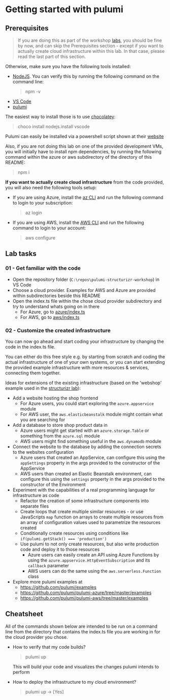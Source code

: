 # Getting started with pulumi

## Prerequisites

> If you are doing this as part of the workshop [labs](../../../README.md), you should be fine by now, and can skip the Prerequisites section - except if you want to actually create cloud infrastructure within this lab. In that case, please read the last part of this section.

Otherwise, make sure you have the following tools installed:

- [NodeJS](https://nodejs.org/en/). You can verify this by running the following command on the command line:
  > npm -v
- [VS Code](https://code.visualstudio.com/)
- [pulumi](https://www.pulumi.com/docs/get-started/install/)

The easiest way to install those is to use [chocolatey](https://chocolatey.org/install):
> choco install nodejs.install vscode

Pulumi can easily be installed via a powershell script shown at their [website](https://www.pulumi.com/docs/get-started/install/)

Also, if you are not doing this lab on one of the provided development VMs, you will initially have to install npm dependencies, by running the following command within the azure or aws subdirectory of the directory of this README:

> npm i

**If you want to actually create cloud infrastructure** from the code provided, you will also need the following tools setup:

- If you are using Azure, install the [az CLI](https://docs.microsoft.com/en-us/cli/azure/install-azure-cli) and run the following command to login to your subscription:
  > az login
- If you are using AWS, install the [AWS CLI](https://aws.amazon.com/de/cli/) and run the following command to login to your account:
  > aws configure

## Lab tasks

### 01 - Get familiar with the code

- Open the repository folder (`C:\repos\pulumi-structurizr-workshop`) in VS Code
- Choose a cloud provider. Examples for AWS and Azure are provided within subdirectories beside this README
- Open the index.ts file within the chose cloud provider subdirectory and try to understand whats going on in there
  - For Azure, go to [azure/index.ts](azure/index.ts)
  - For AWS, go to [aws/index.ts](aws/index.ts)

### 02 - Customize the created infrastructure

You can now go ahead and start coding your infrastructure by changing the code in the index.ts file.

You can either do this free style e.g. by starting from scratch and coding the actual infrastructure of one of your own systems, or you can start extending the provided example infrastructure with more resources & services, connecting them together. 

Ideas for extensions of the existing infrastructure (based on the 'webshop' example used in the [structurizr lab](../structurizr/README.md)):
- Add a website hosting the shop frontend
  - For Azure users, you could start exploring the `azure.appservice` module
  - For AWS user, the `aws.elasticbeanstalk` module might contain what you are searching for
- Add a database to store shop product data in
  - Azure users might get started with an `azure.storage.Table` or something from the `azure.sql` module
  - AWS users might find something useful in the `aws.dynamodb` module
- Connect the website to the database by adding the connection secrets to the websites configuration
  - Azure users that created an AppService, can configure this using the `appSettings` property in the args provided to the constructor of the AppService
  - AWS users than created an Elastic Beanstalk environment, can configure this using the `settings` property in the args provided to the constructor of the Environment
- Experiment with the capabilities of a real programming language for infrastructure as code
  - Refactor the creation of some infrastructure components into separate files
  - Create loops that create multiple similar resources - or use JavaScripts `map` function on arrays to create multiple resources from an array of configuration values used to parametrize the resources created
  - Conditionally create resources using conditions like `if(pulumi.getStack() === 'production')` 
  - Use pulumi to not only create resources, but also write production code and deploy it to those resources
    - Azure users can easily create an API using Azure Functions by using the `azure.appservice.HttpEventSubscription` and its `callback` parameter
    - AWS users can do the same using the `aws.serverless.Function` class
- Explore more pulumi examples at
  - https://github.com/pulumi/examples
  - https://github.com/pulumi/pulumi-azure/tree/master/examples
  - https://github.com/pulumi/pulumi-aws/tree/master/examples

## Cheatsheet

All of the commands shown below are intended to be run on a command line from the directory that contains the index.ts file you are working in for the cloud provider you chose.

- How to verify that my code builds?
  > pulumi up

  This will build your code and visualizes the changes pulumi intends to perform
- How to deploy the infrastructure to my cloud environment?
  > pulumi up → [Yes]
